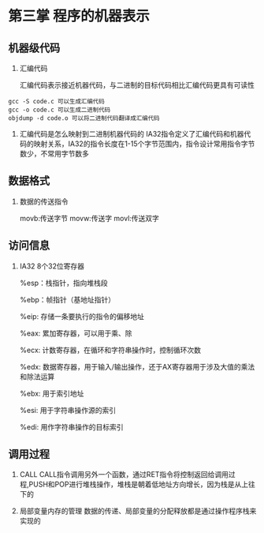 # 第三掌 程序的机器表示

## 机器级代码
1. 汇编代码

    汇编代码表示接近机器代码，与二进制的目标代码相比汇编代码更具有可读性

``` shell
gcc -S code.c 可以生成汇编代码
gcc -o code.c 可以生成二进制代码
objdump -d code.o 可以将二进制代码翻译成汇编代码
```

1. 汇编代码是怎么映射到二进制机器代码的
    IA32指令定义了汇编代码和机器代码的映射关系，IA32的指令长度在1-15个字节范围内，指令设计常用指令字节数少，不常用字节数多

## 数据格式
1. 数据的传送指令

    movb:传送字节
    movw:传送字
    movl:传送双字
    
## 访问信息
1. IA32 8个32位寄存器

    %esp：栈指针，指向堆栈段

    %ebp：帧指针（基地址指针）

    %eip: 存储一条要执行的指令的偏移地址
    
    %eax: 累加寄存器，可以用于乘、除

    %ecx: 计数寄存器，在循环和字符串操作时，控制循环次数

    %edx: 数据寄存器，用于输入/输出操作，还于AX寄存器用于涉及大值的乘法和除法运算

    %ebx: 用于索引地址

    %esi: 用于字符串操作源的索引

    %edi: 用作字符串操作的目标索引

## 调用过程
1. CALL
    CALL指令调用另外一个函数，通过RET指令将控制返回给调用过程,PUSH和POP进行堆栈操作，堆栈是朝着低地址方向增长，因为栈是从上往下的

1. 局部变量内存的管理
    数据的传递、局部变量的分配释放都是通过操作程序栈来实现的
